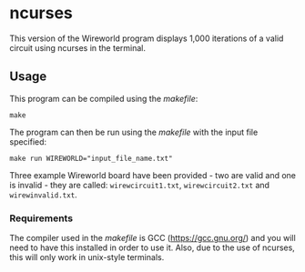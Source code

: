 # ncurses
This version of the Wireworld program displays 1,000 iterations of a valid circuit using ncurses in the terminal.

## Usage
This program can be compiled using the *makefile*:
```
make
```

The program can then be run using the *makefile* with the input file specified:
```
make run WIREWORLD="input_file_name.txt"
```

Three example Wireworld board have been provided - two are valid and one is invalid - they are called: ```wirewcircuit1.txt```, ```wirewcircuit2.txt``` and ```wirewinvalid.txt```.

### Requirements
The compiler used in the *makefile* is GCC (https://gcc.gnu.org/) and you will need to have this installed in order to use it. Also, due to the use of ncurses, this will only work in unix-style terminals.
